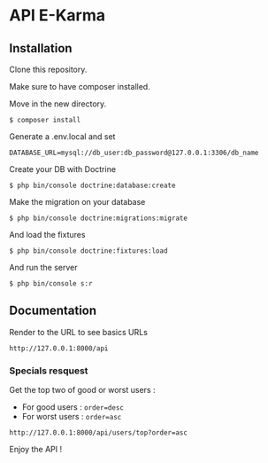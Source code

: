 # API E-Karma

## Installation

Clone this repository.

Make sure to have composer installed.

Move in the new directory.

```
$ composer install
```

Generate a .env.local and set 

```
DATABASE_URL=mysql://db_user:db_password@127.0.0.1:3306/db_name
```

Create your DB with Doctrine 
```
$ php bin/console doctrine:database:create
```

Make the migration on your database
```
$ php bin/console doctrine:migrations:migrate
```

And load the fixtures
```
$ php bin/console doctrine:fixtures:load
```

And run the server
```
$ php bin/console s:r
```

## Documentation

Render to the URL to see basics URLs
```
http://127.0.0.1:8000/api
```

### Specials resquest

Get the top two of good or worst users : 
  * For good users : `order=desc`
  * For worst users : `order=asc`
```
http://127.0.0.1:8000/api/users/top?order=asc
```

Enjoy the API !
